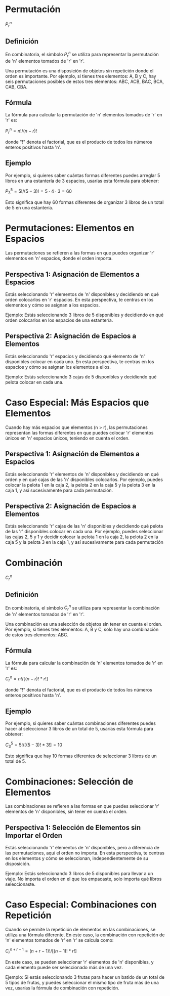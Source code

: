 # Permutación

$P^n_r$

## Definición

En combinatoria, el símbolo $P^n_r$ se utiliza para representar la permutación de 'n' elementos tomados de 'r' en 'r'.

Una permutación es una disposición de objetos sin repetición donde el orden es importante. Por ejemplo, si tienes tres elementos: A, B y C, hay seis permutaciones posibles de estos tres elementos: ABC, ACB, BAC, BCA, CAB, CBA.

## Fórmula

La fórmula para calcular la permutación de 'n' elementos tomados de 'r' en 'r' es:

$P^n_r = n! / (n-r)!$

donde "!" denota el factorial, que es el producto de todos los números enteros positivos hasta 'n'.

## Ejemplo

Por ejemplo, si quieres saber cuántas formas diferentes puedes arreglar 5 libros en una estantería de 3 espacios, usarías esta fórmula para obtener:

$P^5_3 = 5! / (5-3)! = 5\cdot4\cdot3 = 60$

Esto significa que hay 60 formas diferentes de organizar 3 libros de un total de 5 en una estantería.

# Permutaciones: Elementos en Espacios

Las permutaciones se refieren a las formas en que puedes organizar 'r' elementos en 'n' espacios, donde el orden importa.

## Perspectiva 1: Asignación de Elementos a Espacios

Estás seleccionando 'r' elementos de 'n' disponibles y decidiendo en qué orden colocarlos en 'r' espacios. En esta perspectiva, te centras en los elementos y cómo se asignan a los espacios.

Ejemplo: Estás seleccionando 3 libros de 5 disponibles y decidiendo en qué orden colocarlos en los espacios de una estantería.

## Perspectiva 2: Asignación de Espacios a Elementos

Estás seleccionando 'r' espacios y decidiendo qué elemento de 'n' disponibles colocar en cada uno. En esta perspectiva, te centras en los espacios y cómo se asignan los elementos a ellos.

Ejemplo: Estás seleccionando 3 cajas de 5 disponibles y decidiendo qué pelota colocar en cada una.

# Caso Especial: Más Espacios que Elementos

Cuando hay más espacios que elementos (n > r), las permutaciones representan las formas diferentes en que puedes colocar 'r' elementos únicos en 'n' espacios únicos, teniendo en cuenta el orden.

## Perspectiva 1: Asignación de Elementos a Espacios

Estás seleccionando 'r' elementos de 'n' disponibles y decidiendo en qué orden y en qué cajas de las 'n' disponibles colocarlos. Por ejemplo, puedes colocar la pelota 1 en la caja 2, la pelota 2 en la caja 5 y la pelota 3 en la caja 1, y así sucesivamente para cada permutación.

## Perspectiva 2: Asignación de Espacios a Elementos

Estás seleccionando 'r' cajas de las 'n' disponibles y decidiendo qué pelota de las 'r' disponibles colocar en cada una. Por ejemplo, puedes seleccionar las cajas 2, 5 y 1 y decidir colocar la pelota 1 en la caja 2, la pelota 2 en la caja 5 y la pelota 3 en la caja 1, y así sucesivamente para cada permutación

# Combinación

$C^n_r$

## Definición
En combinatoria, el símbolo $C^n_r$ se utiliza para representar la combinación de 'n' elementos tomados de 'r' en 'r'. 

Una combinación es una selección de objetos sin tener en cuenta el orden. Por ejemplo, si tienes tres elementos: A, B y C, solo hay una combinación de estos tres elementos: ABC.

## Fórmula
La fórmula para calcular la combinación de 'n' elementos tomados de 'r' en 'r' es:

$C^n_r = n! / [(n-r)! * r!]$

donde "!" denota el factorial, que es el producto de todos los números enteros positivos hasta 'n'.

## Ejemplo
Por ejemplo, si quieres saber cuántas combinaciones diferentes puedes hacer al seleccionar 3 libros de un total de 5, usarías esta fórmula para obtener:

$C^5_3 = 5! / [(5-3)! * 3!] = 10$

Esto significa que hay 10 formas diferentes de seleccionar 3 libros de un total de 5.

# Combinaciones: Selección de Elementos

Las combinaciones se refieren a las formas en que puedes seleccionar 'r' elementos de 'n' disponibles, sin tener en cuenta el orden. 

## Perspectiva 1: Selección de Elementos sin Importar el Orden

Estás seleccionando 'r' elementos de 'n' disponibles, pero a diferencia de las permutaciones, aquí el orden no importa. En esta perspectiva, te centras en los elementos y cómo se seleccionan, independientemente de su disposición.

Ejemplo: Estás seleccionando 3 libros de 5 disponibles para llevar a un viaje. No importa el orden en el que los empacaste, solo importa qué libros seleccionaste. 

# Caso Especial: Combinaciones con Repetición

Cuando se permite la repetición de elementos en las combinaciones, se utiliza una fórmula diferente. En este caso, la combinación con repetición de 'n' elementos tomados de 'r' en 'r' se calcula como:

$C^{n+r-1}_r = (n+r-1)! / [(n-1)! * r!]$

En este caso, se pueden seleccionar 'r' elementos de 'n' disponibles, y cada elemento puede ser seleccionado más de una vez.

Ejemplo: Si estás seleccionando 3 frutas para hacer un batido de un total de 5 tipos de frutas, y puedes seleccionar el mismo tipo de fruta más de una vez, usarías la fórmula de combinación con repetición.